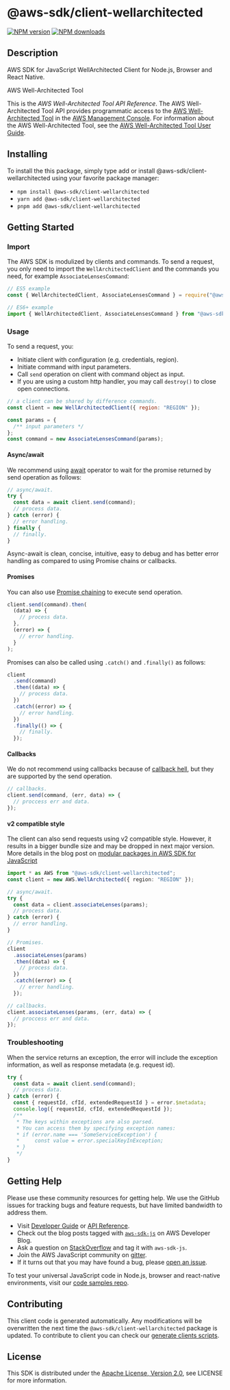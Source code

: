 # @aws-sdk/client-wellarchitected

[![NPM version](https://img.shields.io/npm/v/@aws-sdk/client-wellarchitected/latest.svg)](https://www.npmjs.com/package/@aws-sdk/client-wellarchitected)
[![NPM downloads](https://img.shields.io/npm/dm/@aws-sdk/client-wellarchitected.svg)](https://www.npmjs.com/package/@aws-sdk/client-wellarchitected)

## Description

AWS SDK for JavaScript WellArchitected Client for Node.js, Browser and React Native.

<fullname>AWS Well-Architected Tool</fullname>

<p>This is the <i>AWS Well-Architected Tool API Reference</i>. The AWS Well-Architected Tool API provides programmatic access to the
<a href="http://aws.amazon.com/well-architected-tool">AWS Well-Architected Tool</a> in the
<a href="https://console.aws.amazon.com/wellarchitected">AWS Management Console</a>. For information
about the AWS Well-Architected Tool, see the
<a href="https://docs.aws.amazon.com/wellarchitected/latest/userguide/intro.html">AWS Well-Architected Tool User Guide</a>.</p>

## Installing

To install the this package, simply type add or install @aws-sdk/client-wellarchitected
using your favorite package manager:

- `npm install @aws-sdk/client-wellarchitected`
- `yarn add @aws-sdk/client-wellarchitected`
- `pnpm add @aws-sdk/client-wellarchitected`

## Getting Started

### Import

The AWS SDK is modulized by clients and commands.
To send a request, you only need to import the `WellArchitectedClient` and
the commands you need, for example `AssociateLensesCommand`:

```js
// ES5 example
const { WellArchitectedClient, AssociateLensesCommand } = require("@aws-sdk/client-wellarchitected");
```

```ts
// ES6+ example
import { WellArchitectedClient, AssociateLensesCommand } from "@aws-sdk/client-wellarchitected";
```

### Usage

To send a request, you:

- Initiate client with configuration (e.g. credentials, region).
- Initiate command with input parameters.
- Call `send` operation on client with command object as input.
- If you are using a custom http handler, you may call `destroy()` to close open connections.

```js
// a client can be shared by difference commands.
const client = new WellArchitectedClient({ region: "REGION" });

const params = {
  /** input parameters */
};
const command = new AssociateLensesCommand(params);
```

#### Async/await

We recommend using [await](https://developer.mozilla.org/en-US/docs/Web/JavaScript/Reference/Operators/await)
operator to wait for the promise returned by send operation as follows:

```js
// async/await.
try {
  const data = await client.send(command);
  // process data.
} catch (error) {
  // error handling.
} finally {
  // finally.
}
```

Async-await is clean, concise, intuitive, easy to debug and has better error handling
as compared to using Promise chains or callbacks.

#### Promises

You can also use [Promise chaining](https://developer.mozilla.org/en-US/docs/Web/JavaScript/Guide/Using_promises#chaining)
to execute send operation.

```js
client.send(command).then(
  (data) => {
    // process data.
  },
  (error) => {
    // error handling.
  }
);
```

Promises can also be called using `.catch()` and `.finally()` as follows:

```js
client
  .send(command)
  .then((data) => {
    // process data.
  })
  .catch((error) => {
    // error handling.
  })
  .finally(() => {
    // finally.
  });
```

#### Callbacks

We do not recommend using callbacks because of [callback hell](http://callbackhell.com/),
but they are supported by the send operation.

```js
// callbacks.
client.send(command, (err, data) => {
  // proccess err and data.
});
```

#### v2 compatible style

The client can also send requests using v2 compatible style.
However, it results in a bigger bundle size and may be dropped in next major version. More details in the blog post
on [modular packages in AWS SDK for JavaScript](https://aws.amazon.com/blogs/developer/modular-packages-in-aws-sdk-for-javascript/)

```ts
import * as AWS from "@aws-sdk/client-wellarchitected";
const client = new AWS.WellArchitected({ region: "REGION" });

// async/await.
try {
  const data = client.associateLenses(params);
  // process data.
} catch (error) {
  // error handling.
}

// Promises.
client
  .associateLenses(params)
  .then((data) => {
    // process data.
  })
  .catch((error) => {
    // error handling.
  });

// callbacks.
client.associateLenses(params, (err, data) => {
  // proccess err and data.
});
```

### Troubleshooting

When the service returns an exception, the error will include the exception information,
as well as response metadata (e.g. request id).

```js
try {
  const data = await client.send(command);
  // process data.
} catch (error) {
  const { requestId, cfId, extendedRequestId } = error.$metadata;
  console.log({ requestId, cfId, extendedRequestId });
  /**
   * The keys within exceptions are also parsed.
   * You can access them by specifying exception names:
   * if (error.name === 'SomeServiceException') {
   *     const value = error.specialKeyInException;
   * }
   */
}
```

## Getting Help

Please use these community resources for getting help.
We use the GitHub issues for tracking bugs and feature requests, but have limited bandwidth to address them.

- Visit [Developer Guide](https://docs.aws.amazon.com/sdk-for-javascript/v3/developer-guide/welcome.html)
  or [API Reference](https://docs.aws.amazon.com/AWSJavaScriptSDK/v3/latest/index.html).
- Check out the blog posts tagged with [`aws-sdk-js`](https://aws.amazon.com/blogs/developer/tag/aws-sdk-js/)
  on AWS Developer Blog.
- Ask a question on [StackOverflow](https://stackoverflow.com/questions/tagged/aws-sdk-js) and tag it with `aws-sdk-js`.
- Join the AWS JavaScript community on [gitter](https://gitter.im/aws/aws-sdk-js-v3).
- If it turns out that you may have found a bug, please [open an issue](https://github.com/aws/aws-sdk-js-v3/issues/new/choose).

To test your universal JavaScript code in Node.js, browser and react-native environments,
visit our [code samples repo](https://github.com/aws-samples/aws-sdk-js-tests).

## Contributing

This client code is generated automatically. Any modifications will be overwritten the next time the `@aws-sdk/client-wellarchitected` package is updated.
To contribute to client you can check our [generate clients scripts](https://github.com/aws/aws-sdk-js-v3/tree/main/scripts/generate-clients).

## License

This SDK is distributed under the
[Apache License, Version 2.0](http://www.apache.org/licenses/LICENSE-2.0),
see LICENSE for more information.
